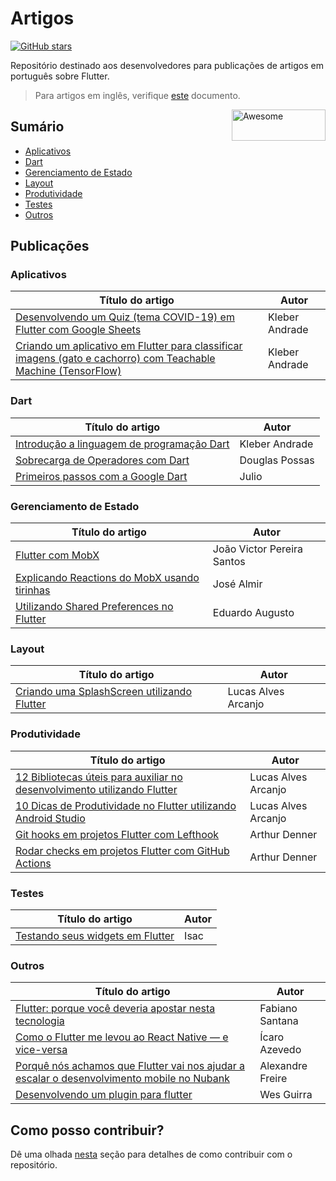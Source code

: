 # Artigos

[![GitHub stars](https://img.shields.io/github/stars/lucalves/artigos-sobre-flutter?color=blue)](https://github.com/lucalves/artigos-sobre-flutter)

Repositório destinado aos desenvolvedores para publicações de artigos em português sobre Flutter. 

> Para artigos em inglês, verifique [este](https://github.com/lucalves/artigos-flutter/blob/master/README-en.md) documento.

<img width="150" height="50" src="https://upload.wikimedia.org/wikipedia/commons/1/17/Google-flutter-logo.png" alt="Awesome" align="right">

## Sumário

- [Aplicativos](https://github.com/lucalves/artigos-flutter/blob/master/README.md#Aplicativos)
- [Dart](https://github.com/lucalves/artigos-flutter/blob/master/README.md#Dart)
- [Gerenciamento de Estado](https://github.com/lucalves/artigos-flutter/blob/master/README.md#Gerenciamento-de-Estado)
- [Layout](https://github.com/lucalves/artigos-flutter/blob/master/README.md#Layout)
- [Produtividade](https://github.com/lucalves/artigos-flutter/blob/master/README.md#Produtividade)
- [Testes](https://github.com/lucalves/artigos-flutter/blob/master/README.md#Testes)
- [Outros](https://github.com/lucalves/artigos-flutter/blob/master/README.md#Outros)

## Publicações

### Aplicativos

Título do artigo | Autor
---------------- | ----- 
[Desenvolvendo um Quiz (tema COVID-19) em Flutter com Google Sheets](https://medium.com/flutter-comunidade-br/desenvolvendo-um-quiz-com-flutter-e-google-sheets-414656cb89a2) | Kleber Andrade
[Criando um aplicativo em Flutter para classificar imagens (gato e cachorro) com Teachable Machine (TensorFlow)](https://medium.com/flutter-comunidade-br/criando-um-aplicativo-em-flutter-para-classificar-imagens-gato-e-cachorro-com-teachable-machine-be35c604c780) | Kleber Andrade

### Dart

Título do artigo | Autor 
---------------- | ----- 
[Introdução a linguagem de programação Dart](https://medium.com/flutter-comunidade-br/introdu%C3%A7%C3%A3o-a-linguagem-de-programa%C3%A7%C3%A3o-dart-b098e4e2a41e) | Kleber Andrade
[Sobrecarga de Operadores com Dart](https://medium.com/flutter-comunidade-br/sobrecarga-de-operadores-com-dart-84d94842ce89) | Douglas Possas
[Primeiros passos com a Google Dart](https://www.devmedia.com.br/primeiros-passos-com-a-google-dart/32954) | Julio

### Gerenciamento de Estado

Título do artigo | Autor 
---------------- | ----- 
[Flutter com MobX](https://medium.com/flutter-comunidade-br/flutter-com-mobx-c0f4762fbd1a) | João Victor Pereira Santos
[Explicando Reactions do MobX usando tirinhas](https://medium.com/@almirjr.ze/explicando-reactions-do-mobx-usando-tirinhas-e1ac5def1a1b) | José Almir
[Utilizando Shared Preferences no Flutter](https://medium.com/flutter-comunidade-br/utilizando-shared-preferences-no-flutter-4d762be337b8) | Eduardo Augusto

### Layout

Título do artigo | Autor 
---------------- | ----- 
[Criando uma SplashScreen utilizando Flutter](https://medium.com/flutter-comunidade-br/criando-uma-splashscreen-utilizando-flutter-926f9b25de31) | Lucas Alves Arcanjo

### Produtividade
Título do artigo | Autor 
---------------- | ----- 
[12 Bibliotecas úteis para auxiliar no desenvolvimento utilizando Flutter](https://medium.com/flutter-comunidade-br/12-bibliotecas-%C3%BAteis-para-auxiliar-no-desenvolvimento-utilizando-flutter-5982fdf01c80) | Lucas Alves Arcanjo
[10 Dicas de Produtividade no Flutter utilizando Android Studio](https://medium.com/flutter-comunidade-br/10-dicas-de-produtividade-no-flutter-utilizando-android-studio-38d2bbcc9a92) | Lucas Alves Arcanjo
[Git hooks em projetos Flutter com Lefthook](https://medium.com/flutterando/git-hooks-em-projetos-flutter-com-lefthook-b3a5e9b5fe2d) | Arthur Denner
[Rodar checks em projetos Flutter com GitHub Actions](https://medium.com/flutterando/rodar-checks-em-projetos-flutter-com-github-actions-d67efbdc680e) | Arthur Denner

### Testes
Título do artigo | Autor 
---------------- | ----- 
[Testando seus widgets em Flutter](https://medium.com/flutter-comunidade-br/widget-test-787b81cf8996) | Isac

### Outros
Título do artigo | Autor 
---------------- | ----- 
[Flutter: porque você deveria apostar nesta tecnologia](https://medium.com/tableless/flutter-porque-voc%C3%AA-deveria-apostar-nesta-tecnologia-94a510fffd18) | Fabiano Santana
[Como o Flutter me levou ao React Native — e vice-versa](https://medium.com/flutter-comunidade-br/como-o-flutter-me-levou-ao-react-native-e-vice-versa-5ec6329508b8) | Ícaro Azevedo
[Porquê nós achamos que Flutter vai nos ajudar a escalar o desenvolvimento mobile no Nubank](https://medium.com/flutter-comunidade-br/porqu%C3%AA-n%C3%B3s-achamos-que-flutter-vai-nos-ajudar-a-escalar-o-desenvolvimento-mobile-no-nubank-95d07b4554d7) | Alexandre Freire
[Desenvolvendo um plugin para flutter](https://medium.com/flutter-comunidade-br/desenvolvendo-um-plugin-para-flutter-9c81b683189) | Wes Guirra


## Como posso contribuir?

Dê uma olhada [nesta](https://github.com/lucalves/artigos-flutter/blob/master/CONTRIBUTING.md) seção para detalhes de como contribuir com o repositório.
